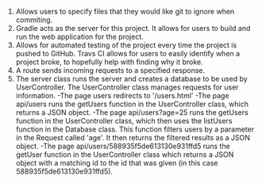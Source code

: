 1) Allows users to specify files that they would like git to ignore when commiting. 
2) Gradle acts as the server for this project. It allows for users to build and run the web application for the project.
3) Allows for automated testing of the project every time the project is pushed to GitHub. Travs CI allows for users to easily identify when a project broke, to hopefully help with finding why it broke.  
4) A route sends incoming requests to a specified response.
5) The server class runs the server and creates a database to be used by UserController. 
  The UserController class manages requests for user information.
    -The page users redirects to '/users.html'
    -The page api/users runs the getUsers function in the UserController class, which returns a JSON object.
    -The page api/users?age=25 runs the getUsers function in the UserController class, which then uses the listUsers function in the Database class. This function filters users by a parameter in the Request called 'age'. It then returns the filtered results as a JSON object.
    -The page api/users/588935f5de613130e931ffd5 runs the getUser function in the UserController class which returns a JSON object with a matching id to the id that was given (in this case 588935f5de613130e931ffd5).
